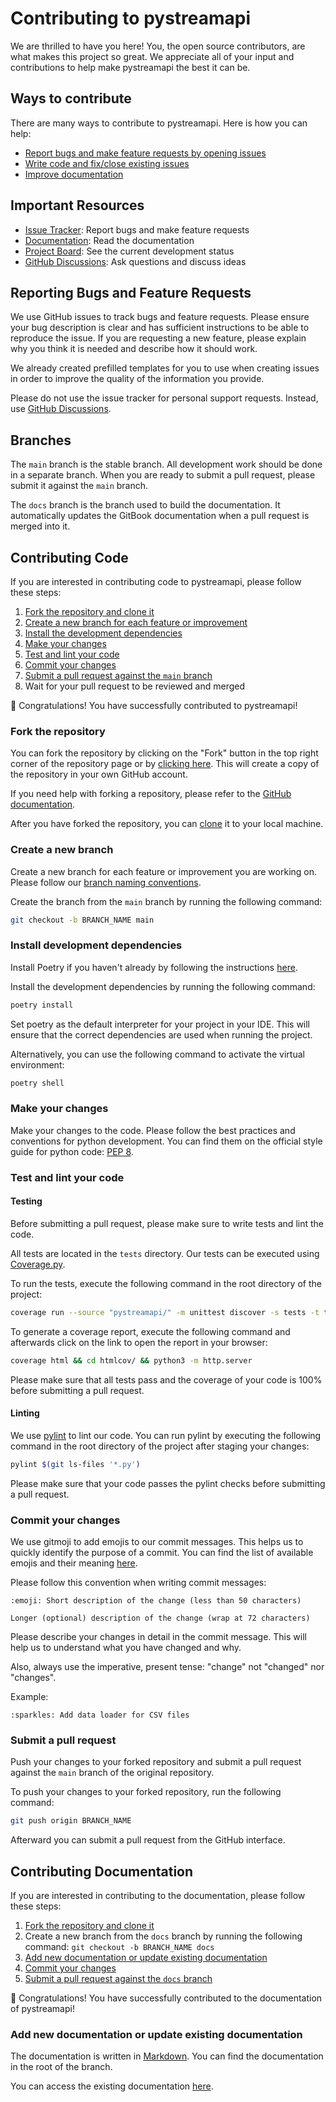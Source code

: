 # Contributing to pystreamapi

We are thrilled to have you here! You, the open source contributors, are what makes this project so great. We appreciate
all of your input and contributions to help make pystreamapi the best it can be.

## Ways to contribute

There are many ways to contribute to pystreamapi. Here is how you can help:

- [Report bugs and make feature requests by opening issues](#reporting-bugs-and-feature-requests)
- [Write code and fix/close existing issues](#contributing-code)
- [Improve documentation](#contributing-documentation)

## Important Resources

- [Issue Tracker](https://github.com/PickwickSoft/pystreamapi/issues): Report bugs and make feature requests
- [Documentation](https://pystreamapi.pickwicksoft.org/): Read the documentation
- [Project Board](https://github.com/orgs/PickwickSoft/projects/11): See the current development status
- [GitHub Discussions](https://github.com/PickwickSoft/pystreamapi/discussions): Ask questions and discuss ideas

## Reporting Bugs and Feature Requests

We use GitHub issues to track bugs and feature requests. Please ensure your bug description is clear and has sufficient
instructions to be able to reproduce the issue. If you are requesting a new feature, please explain why you think it is
needed and describe how it should work.

We already created prefilled templates for you to use when creating issues in order to improve the quality of the
information you provide.

Please do not use the issue tracker for personal support requests. Instead,
use [GitHub Discussions](https://github.com/PickwickSoft/pystreamapi/discussions/categories/q-a).

## Branches

The `main` branch is the stable branch. All development work should be done in a separate branch. When you are ready to
submit a pull request, please submit it against the `main` branch.

The `docs` branch is the branch used to build the documentation. It automatically updates the GitBook documentation when
a pull request is merged into it.

## Contributing Code

If you are interested in contributing code to pystreamapi, please follow these steps:

1. [Fork the repository and clone it](#fork-the-repository)
2. [Create a new branch for each feature or improvement](#create-a-new-branch)
3. [Install the development dependencies](#install-development-dependencies)
4. [Make your changes](#make-your-changes)
5. [Test and lint your code](#test-and-lint-your-code)
6. [Commit your changes](#commit-your-changes)
7. [Submit a pull request against the `main` branch]()
8. Wait for your pull request to be reviewed and merged

:tada: Congratulations! You have successfully contributed to pystreamapi!

### Fork the repository

You can fork the repository by clicking on the "Fork" button in the top right corner of the repository page or
by [clicking here](https://github.com/PickwickSoft/pystreamapi/fork). This will create a copy of the repository in your
own GitHub account.

If you need help with forking a repository, please refer to
the [GitHub documentation](https://docs.github.com/en/github/getting-started-with-github/fork-a-repo).

After you have forked the repository, you can [clone](https://help.github.com/articles/cloning-a-repository/) it to your
local machine.

### Create a new branch

Create a new branch for each feature or improvement you are working on. Please follow
our [branch naming conventions](https://github.com/PickwickSoft/conventions/blob/main/BRANCH_NAMING.md).

Create the branch from the `main` branch by running the following command:

```bash
git checkout -b BRANCH_NAME main
```

### Install development dependencies

Install Poetry if you haven't already by following the
instructions [here](https://python-poetry.org/docs/#installation).

Install the development dependencies by running the following command:

```bash
poetry install
```

Set poetry as the default interpreter for your project in your IDE. This will ensure that the correct dependencies are
used when running the project.

Alternatively, you can use the following command to activate the virtual environment:

```bash
poetry shell
```

### Make your changes

Make your changes to the code. Please follow the best practices and conventions for python development. You can find
them on the official style guide for python code: [PEP 8](https://www.python.org/dev/peps/pep-0008/).

### Test and lint your code

#### Testing

Before submitting a pull request, please make sure to write tests and lint the code.

All tests are located in the `tests` directory. Our tests can be executed
using [Coverage.py](https://coverage.readthedocs.io/).

To run the tests, execute the following command in the root directory of the project:

```bash
coverage run --source "pystreamapi/" -m unittest discover -s tests -t tests --pattern 'test_*.py'
```

To generate a coverage report, execute the following command and afterwards click on the link to open the report in your
browser:

```bash
coverage html && cd htmlcov/ && python3 -m http.server
```

Please make sure that all tests pass and the coverage of your code is 100% before submitting a pull request.

#### Linting

We use [pylint](https://www.pylint.org/) to lint our code. You can run pylint by executing the following command in the
root directory of the project after staging your changes:

```bash
pylint $(git ls-files '*.py')
```

Please make sure that your code passes the pylint checks before submitting a pull request.

### Commit your changes

We use gitmoji to add emojis to our commit messages. This helps us to quickly identify the purpose of a commit. You can
find the list of available emojis and their meaning [here](https://gitmoji.dev/).

Please follow this convention when writing commit messages:

```
:emoji: Short description of the change (less than 50 characters)

Longer (optional) description of the change (wrap at 72 characters)
```

Please describe your changes in detail in the commit message. This will help us to understand what you have changed and
why.

Also, always use the imperative, present tense: "change" not "changed" nor "changes".

Example:

```
:sparkles: Add data loader for CSV files
```

### Submit a pull request

Push your changes to your forked repository and submit a pull request against the `main` branch of the original
repository.

To push your changes to your forked repository, run the following command:

```bash
git push origin BRANCH_NAME
```

Afterward you can submit a pull request from the GitHub interface.

## Contributing Documentation

If you are interested in contributing to the documentation, please follow these steps:

1. [Fork the repository and clone it](#fork-the-repository)
2. Create a new branch from the `docs` branch by running the following command: `git checkout -b BRANCH_NAME docs`
3. [Add new documentation or update existing documentation](#add-new-documentation-or-update-existing-documentation)
4. [Commit your changes](#commit-your-changes)
5. [Submit a pull request against the `docs` branch](#submit-a-pull-request)

:tada: Congratulations! You have successfully contributed to the documentation of pystreamapi!

### Add new documentation or update existing documentation

The documentation is written in [Markdown](https://www.markdownguide.org/). You can find the documentation in the root
of the branch.

You can access the existing documentation [here](https://pystreamapi.pickwicksoft.org/).
